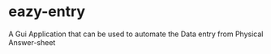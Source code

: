 # eazy-entry
A Gui Application that can be used to automate the Data entry from Physical Answer-sheet 

